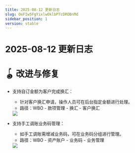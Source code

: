 ```yaml
---
title: 2025-08-12 更新日志
slug: OeFIw5FgYixlwOklbP7cDROBnMd
sidebar_position: 1
version: stable
---
```



# 2025-08-12 更新日志

# 🪀 改进与修复

- 支持自订金额为客户完成换汇：
    - 针对客户换汇申请，操作人员可在后台指定金额进行处理。
    - 路径：WBO - 款项管理 - 换汇 - 客户换汇
    <img src="/assets/L7cAb7TD6o3SR9xdqyTcOngzn3e.png" src-width="3294" src-height="1750" align="center"/>

- 支持手工调账业务码管理：
    - 如手工调账需增减业务码，可在业务码分组进行管理。
    - 路径：WBO - 资产账户 - 业务码 - 业务管理
    <img src="/assets/NX7AbPmptobTgAx1hYIcinFCntg.png" src-width="3190" src-height="874" align="center"/>
    
